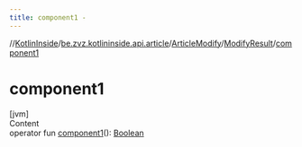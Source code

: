 ```yaml
---
title: component1 -
---
```

//[KotlinInside](../../../index.md)/[be.zvz.kotlininside.api.article](../../index.md)/[ArticleModify](../index.md)/[ModifyResult](index.md)/[component1](component1.md)



# component1  
[jvm]  
Content  
operator fun [component1](component1.md)(): [Boolean](https://kotlinlang.org/api/latest/jvm/stdlib/kotlin/-boolean/index.html)  



